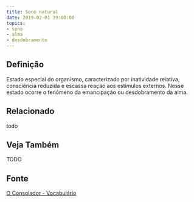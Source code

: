 ```yaml
---
title: Sono natural
date: 2019-02-01 19:00:00
topics:
- sono
- alma
- desdobramento
---
```


## Definição
Estado especial do organismo, caracterizado por inatividade relativa,
consciência reduzida e escassa reação aos estímulos externos. Nesse estado
ocorre o fenômeno da emancipação ou desdobramento da alma.

## Relacionado
todo

## Veja Também
TODO

## Fonte
[O Consolador - Vocabulário](http://www.oconsolador.com.br/linkfixo/vocabulario/principal.html)
